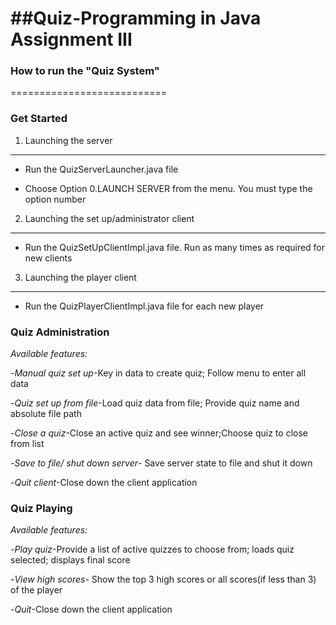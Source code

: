 ##Quiz-Programming in Java Assignment III
===========================
### How to run the "Quiz System"
===========================
### Get Started

 1. Launching the server
-------------------------------------------
 - Run the QuizServerLauncher.java file

 - Choose Option 0.LAUNCH SERVER from the menu. You must type the option number

2. Launching the set up/administrator client
----------------------------------------------
 - Run the QuizSetUpClientImpl.java file. Run as many times as required for new clients

3. Launching the player client
-------------------------------------------------------------------------
 - Run the QuizPlayerClientImpl.java file for each new player

### Quiz Administration

*Available features:*

-*Manual quiz set up*-Key in data to create quiz; Follow menu to enter all data

-*Quiz set up from file*-Load quiz data from file; Provide quiz name and absolute file path

-*Close a quiz*-Close an active quiz and see winner;Choose quiz to close from list

-*Save to file/ shut down server*- Save server state to file and shut it down

-*Quit client*-Close down the client application


### Quiz Playing

*Available features:*

-*Play quiz*-Provide a list of active quizzes to choose from; loads quiz selected; displays final score

-*View high scores*- Show the top 3 high scores or all scores(if less than 3) of the player

-*Quit*-Close down the client application
